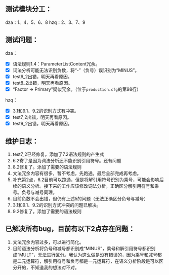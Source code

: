 ## 测试模块分工：
dza：1、4、5、6、8
hzq：2、3、7、9

## 测试问题：
dza：
- [x] 语法规则1.4：ParameterListContent冗余。
- [x] 词法分析可能无法识别负数，将“-”（负号）误识别为“MINUS”。
- [x] test6_2出错，明天再看原因。
- [x] test8_2出错，明天再看原因。
- [x] “Factor -> Primary”疑似冗余。（位于`production.cfg`的第98行）

hzq：
- [x] 3.1和9.1、9.2的识别方式有冲突。
- [x] test7_2出错，明天再看原因。
- [x] test9_2出错，明天再看原因。

## 维护日志：
1. test7_2已经修复。添加了7.2语法规则的产生式
2. 6.2寄了是因为词法分析还不能识别引用符号。还有问题
3. 8.2修复了。添加了需要的语法规则
4. 文法冗余内容有很多，暂不考虑，先跑通。最后全部完成再考虑。
5. 补充第2点，6.2目前可以跑通，但是将解引用符号识别为乘号，可能会影响后续的语义分析。接下来的工作应该修改词法分析，正确区分解引用符号和乘号。负号与减号同理。
6. 目前负数不会出错，但仍有上述5的问题（无法正确区分负号与减号）
7. 3.1和9.1、9.2的识别方式冲突的问题已解决。
8. 9.2修复了。添加了需要的语法规则

## 已解决所有bug，目前有以下2点存在问题：
1. 文法冗余内容过多，可以进行简化。
2. 目前语法分析将负号和减号都识别成“MINUS”，乘号和解引用符号都识别成“MULT”，无法进行区分。我认为这么做是没有错误的，因为乘号和减号都是二元运算符，解引用符号和负号都是一元运算符，在语义分析阶段是可以区分开的，不知道我的想法对不对。
